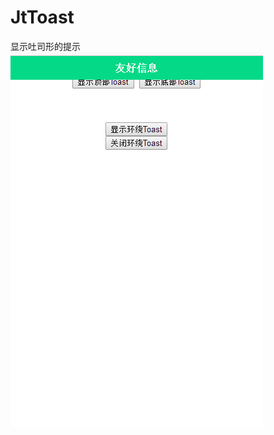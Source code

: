 # JtToast
显示吐司形的提示
![Alt text](https://github.com/JeramTough/JtToast/raw/master/readme_resource/a.png)
